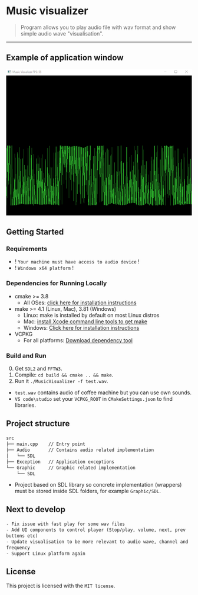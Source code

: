 ﻿Music visualizer
========

> Program allows you to play audio file with wav format and show simple audio wave "visualisation".
___

## Example of application window

![Demo](doc/app_window.PNG)

## Getting Started

### Requirements

* ! `Your machine must have access to audio device` !
* ! `Windows x64 platform` !

### Dependencies for Running Locally
* cmake >= 3.8
  * All OSes: [click here for installation instructions](https://cmake.org/install/)
* make >= 4.1 (Linux, Mac), 3.81 (Windows)
  * Linux: make is installed by default on most Linux distros
  * Mac: [install Xcode command line tools to get make](https://developer.apple.com/xcode/features/)
  * Windows: [Click here for installation instructions](http://gnuwin32.sourceforge.net/packages/make.htm)
* VCPKG
  * For all platforms: [Download dependency tool](https://github.com/microsoft/vcpkg)

### Build and Run
0. Get `SDL2` and `FFTW3`.
1. Compile: `cd build && cmake .. && make`.
2. Run it `./MusicVisualizer -f test.wav`.

* `test.wav` contains audio of coffee machine but you can use own sounds.
* `VS code\studio` set your `VCPKG_ROOT` in `CMakeSettings.json` to find libraries.

## Project structure
```
src
├── main.cpp    // Entry point
├── Audio       // Contains audio related implementation
│   └── SDL
├── Exception   // Application exceptions
└── Graphic     // Graphic related implementation
    └── SDL
```
* Project based on SDL library so concrete implementation (wrappers) must be stored inside SDL folders, for example `Graphic/SDL`.

## Next to develop
```
- Fix issue with fast play for some wav files
- Add UI components to control player (Stop/play, volume, next, prev buttons etc)
- Update visualisation to be more relevant to audio wave, channel and frequency
- Support Linux platform again
```

## License
This project is licensed with the `MIT license`.
